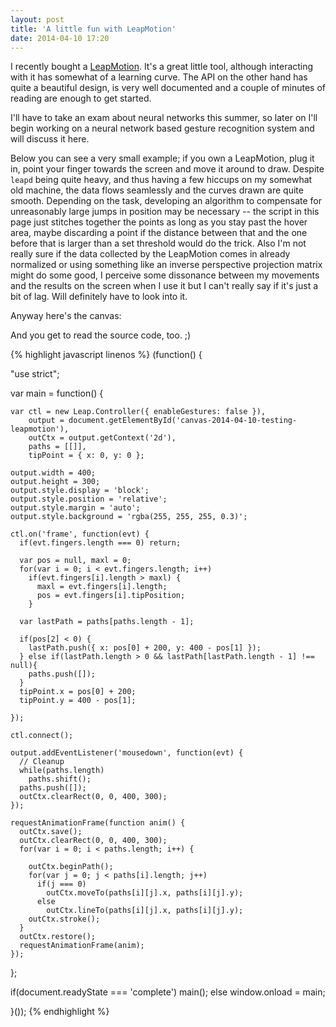 ```yaml
---
layout: post
title: 'A little fun with LeapMotion'
date: 2014-04-10 17:20
---
```

I recently bought a [LeapMotion](https://www.leapmotion.com/). It's a great little tool, although interacting with it has somewhat of a learning curve. The API on the other hand has quite a beautiful design, is very well documented and a couple of minutes of reading are enough to get started.

I'll have to take an exam about neural networks this summer, so later on
I'll begin working on a neural network based gesture recognition system and
will discuss it here.

Below you can see a very small example; if you own a LeapMotion, plug
it in, point your finger towards the screen and move it around to draw. 
Despite `leapd` being quite heavy, and thus having a few hiccups on my somewhat
old machine, the data flows seamlessly and the curves drawn are quite smooth.
Depending on the task, developing an algorithm to compensate for unreasonably
large jumps in position may be necessary -- the script in this page
just stitches together the points as long as you stay past the hover area,
maybe discarding a point if the distance between that and the one before that
is larger than a set threshold would do the trick. Also I'm not really sure if
the data collected by the LeapMotion comes in already normalized or using
something like an inverse perspective projection matrix might do some good, I
perceive some dissonance between my movements and the results on the screen
when I use it but I can't really say if it's just a bit of lag. Will definitely
have to look into it.

Anyway here's the canvas:

<canvas id='canvas-2014-04-10-testing-leapmotion' width='400' height='300'></canvas>
<script src="//js.leapmotion.com/leap-0.4.3.js"></script>
<script type='text/javascript' src='/js/2014-04-10-testing-leapmotion.js'></script>

And you get to read the source code, too. ;)

{% highlight javascript linenos %}
(function() {

  "use strict";

  var main = function() {

    var ctl = new Leap.Controller({ enableGestures: false }),
        output = document.getElementById('canvas-2014-04-10-testing-leapmotion'),
        outCtx = output.getContext('2d'),
        paths = [[]],
        tipPoint = { x: 0, y: 0 };

    output.width = 400;
    output.height = 300;
    output.style.display = 'block';
    output.style.position = 'relative';
    output.style.margin = 'auto';
    output.style.background = 'rgba(255, 255, 255, 0.3)';

    ctl.on('frame', function(evt) {
      if(evt.fingers.length === 0) return;

      var pos = null, maxl = 0;
      for(var i = 0; i < evt.fingers.length; i++)
        if(evt.fingers[i].length > maxl) {
          maxl = evt.fingers[i].length;
          pos = evt.fingers[i].tipPosition;
        }

      var lastPath = paths[paths.length - 1];

      if(pos[2] < 0) {
        lastPath.push({ x: pos[0] + 200, y: 400 - pos[1] });
      } else if(lastPath.length > 0 && lastPath[lastPath.length - 1] !== null){
        paths.push([]);
      }
      tipPoint.x = pos[0] + 200;
      tipPoint.y = 400 - pos[1];

    });

    ctl.connect();

    output.addEventListener('mousedown', function(evt) {
      // Cleanup
      while(paths.length)
        paths.shift();
      paths.push([]);
      outCtx.clearRect(0, 0, 400, 300);
    });

    requestAnimationFrame(function anim() {
      outCtx.save();
      outCtx.clearRect(0, 0, 400, 300);
      for(var i = 0; i < paths.length; i++) {

        outCtx.beginPath();
        for(var j = 0; j < paths[i].length; j++)
          if(j === 0)
            outCtx.moveTo(paths[i][j].x, paths[i][j].y);
          else
            outCtx.lineTo(paths[i][j].x, paths[i][j].y);
        outCtx.stroke();
      }
      outCtx.restore();
      requestAnimationFrame(anim);
    });
  };


  if(document.readyState === 'complete')
    main();
  else
    window.onload = main;

}());
{% endhighlight %}
